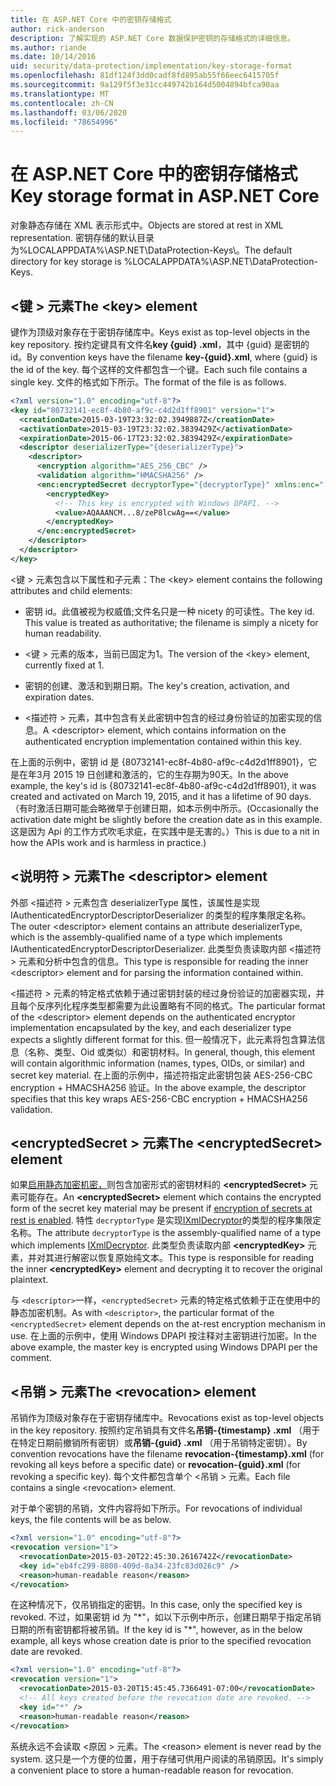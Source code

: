 ```yaml
---
title: 在 ASP.NET Core 中的密钥存储格式
author: rick-anderson
description: 了解实现的 ASP.NET Core 数据保护密钥的存储格式的详细信息。
ms.author: riande
ms.date: 10/14/2016
uid: security/data-protection/implementation/key-storage-format
ms.openlocfilehash: 81df124f3dd0cadf8fd895ab55f66eec6415705f
ms.sourcegitcommit: 9a129f5f3e31cc449742b164d5004894bfca90aa
ms.translationtype: MT
ms.contentlocale: zh-CN
ms.lasthandoff: 03/06/2020
ms.locfileid: "78654996"
---
```

# <a name="key-storage-format-in-aspnet-core"></a><span data-ttu-id="13d85-103">在 ASP.NET Core 中的密钥存储格式</span><span class="sxs-lookup"><span data-stu-id="13d85-103">Key storage format in ASP.NET Core</span></span>

<a name="data-protection-implementation-key-storage-format"></a>

<span data-ttu-id="13d85-104">对象静态存储在 XML 表示形式中。</span><span class="sxs-lookup"><span data-stu-id="13d85-104">Objects are stored at rest in XML representation.</span></span> <span data-ttu-id="13d85-105">密钥存储的默认目录为%LOCALAPPDATA%\ASP.NET\DataProtection-Keys\。</span><span class="sxs-lookup"><span data-stu-id="13d85-105">The default directory for key storage is %LOCALAPPDATA%\ASP.NET\DataProtection-Keys\.</span></span>

## <a name="the-key-element"></a><span data-ttu-id="13d85-106">\<键 > 元素</span><span class="sxs-lookup"><span data-stu-id="13d85-106">The \<key> element</span></span>

<span data-ttu-id="13d85-107">键作为顶级对象存在于密钥存储库中。</span><span class="sxs-lookup"><span data-stu-id="13d85-107">Keys exist as top-level objects in the key repository.</span></span> <span data-ttu-id="13d85-108">按约定键具有文件名**key {guid} .xml**，其中 {guid} 是密钥的 id。</span><span class="sxs-lookup"><span data-stu-id="13d85-108">By convention keys have the filename **key-{guid}.xml**, where {guid} is the id of the key.</span></span> <span data-ttu-id="13d85-109">每个这样的文件都包含一个键。</span><span class="sxs-lookup"><span data-stu-id="13d85-109">Each such file contains a single key.</span></span> <span data-ttu-id="13d85-110">文件的格式如下所示。</span><span class="sxs-lookup"><span data-stu-id="13d85-110">The format of the file is as follows.</span></span>

```xml
<?xml version="1.0" encoding="utf-8"?>
<key id="80732141-ec8f-4b80-af9c-c4d2d1ff8901" version="1">
  <creationDate>2015-03-19T23:32:02.3949887Z</creationDate>
  <activationDate>2015-03-19T23:32:02.3839429Z</activationDate>
  <expirationDate>2015-06-17T23:32:02.3839429Z</expirationDate>
  <descriptor deserializerType="{deserializerType}">
    <descriptor>
      <encryption algorithm="AES_256_CBC" />
      <validation algorithm="HMACSHA256" />
      <enc:encryptedSecret decryptorType="{decryptorType}" xmlns:enc="...">
        <encryptedKey>
          <!-- This key is encrypted with Windows DPAPI. -->
          <value>AQAAANCM...8/zeP8lcwAg==</value>
        </encryptedKey>
      </enc:encryptedSecret>
    </descriptor>
  </descriptor>
</key>
```

<span data-ttu-id="13d85-111">\<键 > 元素包含以下属性和子元素：</span><span class="sxs-lookup"><span data-stu-id="13d85-111">The \<key> element contains the following attributes and child elements:</span></span>

* <span data-ttu-id="13d85-112">密钥 id。此值被视为权威值;文件名只是一种 nicety 的可读性。</span><span class="sxs-lookup"><span data-stu-id="13d85-112">The key id. This value is treated as authoritative; the filename is simply a nicety for human readability.</span></span>

* <span data-ttu-id="13d85-113">\<键 > 元素的版本，当前已固定为1。</span><span class="sxs-lookup"><span data-stu-id="13d85-113">The version of the \<key> element, currently fixed at 1.</span></span>

* <span data-ttu-id="13d85-114">密钥的创建、激活和到期日期。</span><span class="sxs-lookup"><span data-stu-id="13d85-114">The key's creation, activation, and expiration dates.</span></span>

* <span data-ttu-id="13d85-115">\<描述符 > 元素，其中包含有关此密钥中包含的经过身份验证的加密实现的信息。</span><span class="sxs-lookup"><span data-stu-id="13d85-115">A \<descriptor> element, which contains information on the authenticated encryption implementation contained within this key.</span></span>

<span data-ttu-id="13d85-116">在上面的示例中，密钥 id 是 {80732141-ec8f-4b80-af9c-c4d2d1ff8901}，它是在年3月 2015 19 日创建和激活的，它的生存期为90天。</span><span class="sxs-lookup"><span data-stu-id="13d85-116">In the above example, the key's id is {80732141-ec8f-4b80-af9c-c4d2d1ff8901}, it was created and activated on March 19, 2015, and it has a lifetime of 90 days.</span></span> <span data-ttu-id="13d85-117">（有时激活日期可能会略微早于创建日期，如本示例中所示。</span><span class="sxs-lookup"><span data-stu-id="13d85-117">(Occasionally the activation date might be slightly before the creation date as in this example.</span></span> <span data-ttu-id="13d85-118">这是因为 Api 的工作方式吹毛求疵，在实践中是无害的。）</span><span class="sxs-lookup"><span data-stu-id="13d85-118">This is due to a nit in how the APIs work and is harmless in practice.)</span></span>

## <a name="the-descriptor-element"></a><span data-ttu-id="13d85-119">\<说明符 > 元素</span><span class="sxs-lookup"><span data-stu-id="13d85-119">The \<descriptor> element</span></span>

<span data-ttu-id="13d85-120">外部 \<描述符 > 元素包含 deserializerType 属性，该属性是实现 IAuthenticatedEncryptorDescriptorDeserializer 的类型的程序集限定名称。</span><span class="sxs-lookup"><span data-stu-id="13d85-120">The outer \<descriptor> element contains an attribute deserializerType, which is the assembly-qualified name of a type which implements IAuthenticatedEncryptorDescriptorDeserializer.</span></span> <span data-ttu-id="13d85-121">此类型负责读取内部 \<描述符 > 元素和分析中包含的信息。</span><span class="sxs-lookup"><span data-stu-id="13d85-121">This type is responsible for reading the inner \<descriptor> element and for parsing the information contained within.</span></span>

<span data-ttu-id="13d85-122">\<描述符 > 元素的特定格式依赖于通过密钥封装的经过身份验证的加密器实现，并且每个反序列化程序类型都需要为此设置略有不同的格式。</span><span class="sxs-lookup"><span data-stu-id="13d85-122">The particular format of the \<descriptor> element depends on the authenticated encryptor implementation encapsulated by the key, and each deserializer type expects a slightly different format for this.</span></span> <span data-ttu-id="13d85-123">但一般情况下，此元素将包含算法信息（名称、类型、Oid 或类似）和密钥材料。</span><span class="sxs-lookup"><span data-stu-id="13d85-123">In general, though, this element will contain algorithmic information (names, types, OIDs, or similar) and secret key material.</span></span> <span data-ttu-id="13d85-124">在上面的示例中，描述符指定此密钥包装 AES-256-CBC encryption + HMACSHA256 验证。</span><span class="sxs-lookup"><span data-stu-id="13d85-124">In the above example, the descriptor specifies that this key wraps AES-256-CBC encryption + HMACSHA256 validation.</span></span>

## <a name="the-encryptedsecret-element"></a><span data-ttu-id="13d85-125">\<encryptedSecret > 元素</span><span class="sxs-lookup"><span data-stu-id="13d85-125">The \<encryptedSecret> element</span></span>

<span data-ttu-id="13d85-126">如果[启用静态加密机密，](xref:security/data-protection/implementation/key-encryption-at-rest)则包含加密形式的密钥材料的 **&lt;encryptedSecret&gt;** 元素可能存在。</span><span class="sxs-lookup"><span data-stu-id="13d85-126">An **&lt;encryptedSecret&gt;** element which contains the encrypted form of the secret key material may be present if [encryption of secrets at rest is enabled](xref:security/data-protection/implementation/key-encryption-at-rest).</span></span> <span data-ttu-id="13d85-127">特性 `decryptorType` 是实现[IXmlDecryptor](/dotnet/api/microsoft.aspnetcore.dataprotection.xmlencryption.ixmldecryptor)的类型的程序集限定名称。</span><span class="sxs-lookup"><span data-stu-id="13d85-127">The attribute `decryptorType` is the assembly-qualified name of a type which implements [IXmlDecryptor](/dotnet/api/microsoft.aspnetcore.dataprotection.xmlencryption.ixmldecryptor).</span></span> <span data-ttu-id="13d85-128">此类型负责读取内部 **&lt;encryptedKey&gt;** 元素，并对其进行解密以恢复原始纯文本。</span><span class="sxs-lookup"><span data-stu-id="13d85-128">This type is responsible for reading the inner **&lt;encryptedKey&gt;** element and decrypting it to recover the original plaintext.</span></span>

<span data-ttu-id="13d85-129">与 `<descriptor>`一样，`<encryptedSecret>` 元素的特定格式依赖于正在使用中的静态加密机制。</span><span class="sxs-lookup"><span data-stu-id="13d85-129">As with `<descriptor>`, the particular format of the `<encryptedSecret>` element depends on the at-rest encryption mechanism in use.</span></span> <span data-ttu-id="13d85-130">在上面的示例中，使用 Windows DPAPI 按注释对主密钥进行加密。</span><span class="sxs-lookup"><span data-stu-id="13d85-130">In the above example, the master key is encrypted using Windows DPAPI per the comment.</span></span>

## <a name="the-revocation-element"></a><span data-ttu-id="13d85-131">\<吊销 > 元素</span><span class="sxs-lookup"><span data-stu-id="13d85-131">The \<revocation> element</span></span>

<span data-ttu-id="13d85-132">吊销作为顶级对象存在于密钥存储库中。</span><span class="sxs-lookup"><span data-stu-id="13d85-132">Revocations exist as top-level objects in the key repository.</span></span> <span data-ttu-id="13d85-133">按照约定吊销具有文件名**吊销-{timestamp} .xml** （用于在特定日期前撤销所有密钥）或**吊销-{guid} .xml** （用于吊销特定密钥）。</span><span class="sxs-lookup"><span data-stu-id="13d85-133">By convention revocations have the filename **revocation-{timestamp}.xml** (for revoking all keys before a specific date) or **revocation-{guid}.xml** (for revoking a specific key).</span></span> <span data-ttu-id="13d85-134">每个文件都包含单个 \<吊销 > 元素。</span><span class="sxs-lookup"><span data-stu-id="13d85-134">Each file contains a single \<revocation> element.</span></span>

<span data-ttu-id="13d85-135">对于单个密钥的吊销，文件内容将如下所示。</span><span class="sxs-lookup"><span data-stu-id="13d85-135">For revocations of individual keys, the file contents will be as below.</span></span>

```xml
<?xml version="1.0" encoding="utf-8"?>
<revocation version="1">
  <revocationDate>2015-03-20T22:45:30.2616742Z</revocationDate>
  <key id="eb4fc299-8808-409d-8a34-23fc83d026c9" />
  <reason>human-readable reason</reason>
</revocation>
```

<span data-ttu-id="13d85-136">在这种情况下，仅吊销指定的密钥。</span><span class="sxs-lookup"><span data-stu-id="13d85-136">In this case, only the specified key is revoked.</span></span> <span data-ttu-id="13d85-137">不过，如果密钥 id 为 "\*"，如以下示例中所示，创建日期早于指定吊销日期的所有密钥都将被吊销。</span><span class="sxs-lookup"><span data-stu-id="13d85-137">If the key id is "\*", however, as in the below example, all keys whose creation date is prior to the specified revocation date are revoked.</span></span>

```xml
<?xml version="1.0" encoding="utf-8"?>
<revocation version="1">
  <revocationDate>2015-03-20T15:45:45.7366491-07:00</revocationDate>
  <!-- All keys created before the revocation date are revoked. -->
  <key id="*" />
  <reason>human-readable reason</reason>
</revocation>
```

<span data-ttu-id="13d85-138">系统永远不会读取 \<原因 > 元素。</span><span class="sxs-lookup"><span data-stu-id="13d85-138">The \<reason> element is never read by the system.</span></span> <span data-ttu-id="13d85-139">这只是一个方便的位置，用于存储可供用户阅读的吊销原因。</span><span class="sxs-lookup"><span data-stu-id="13d85-139">It's simply a convenient place to store a human-readable reason for revocation.</span></span>
